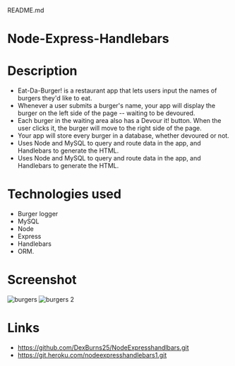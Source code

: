 README.md
# Node-Express-Handlebars


# Description
- Eat-Da-Burger! is a restaurant app that lets users input the names of burgers they'd like to eat.
- Whenever a user submits a burger's name, your app will display the burger on the left side of the page -- waiting to be devoured.
- Each burger in the waiting area also has a Devour it! button. When the user clicks it, the burger will move to the right side of the page.
- Your app will store every burger in a database, whether devoured or not.
- Uses Node and MySQL to query and route data in the app, and Handlebars to generate the HTML.
- Uses Node and MySQL to query and route data in the app, and Handlebars to generate the HTML.

# Technologies used 
- Burger logger 
- MySQL
- Node
- Express
- Handlebars
- ORM. 

# Screenshot
![burgers](https://user-images.githubusercontent.com/71415601/106840100-78dab680-666d-11eb-9107-5c7424df1a2e.JPG)
![burgers 2](https://user-images.githubusercontent.com/71415601/106840105-7aa47a00-666d-11eb-9070-b1ae7a1818e4.JPG)




# Links
- https://github.com/DexBurns25/NodeExpresshandlbars.git
- https://git.heroku.com/nodeexpresshandlebars1.git
